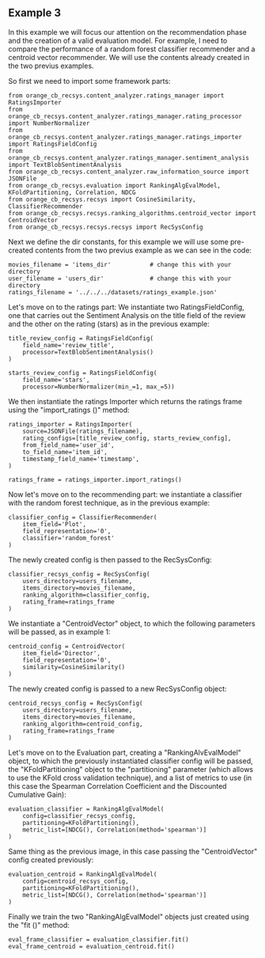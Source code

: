 ## Example 3

In this example we will focus our attention on the recommendation phase and the creation of a valid evaluation model. For example, I need to compare the performance of a random forest classifier recommender and a centroid vector recommender. We will use the contents already created in the two previus examples.

So first we need to import some framework parts:

```
from orange_cb_recsys.content_analyzer.ratings_manager import RatingsImporter
from orange_cb_recsys.content_analyzer.ratings_manager.rating_processor import NumberNormalizer
from orange_cb_recsys.content_analyzer.ratings_manager.ratings_importer import RatingsFieldConfig
from orange_cb_recsys.content_analyzer.ratings_manager.sentiment_analysis import TextBlobSentimentAnalysis
from orange_cb_recsys.content_analyzer.raw_information_source import JSONFile
from orange_cb_recsys.evaluation import RankingAlgEvalModel, KFoldPartitioning, Correlation, NDCG
from orange_cb_recsys.recsys import CosineSimilarity, ClassifierRecommender
from orange_cb_recsys.recsys.ranking_algorithms.centroid_vector import CentroidVector
from orange_cb_recsys.recsys.recsys import RecSysConfig
```

Next we define the dir constants, for this example we will use some pre-created contents from the two previus example as we can see in the code:
```
movies_filename = 'items_dir'           # change this with your directory
user_filename = 'users_dir'             # change this with your directory
ratings_filename = '../../../datasets/ratings_example.json'

```

Let's move on to the ratings part: We instantiate two RatingsFieldConfig, one that carries out the Sentiment Analysis on the title field of the review and the other on the rating (stars) as in the previous example:

```
title_review_config = RatingsFieldConfig(
    field_name='review_title',
    processor=TextBlobSentimentAnalysis()
)

starts_review_config = RatingsFieldConfig(
    field_name='stars',
    processor=NumberNormalizer(min_=1, max_=5))
```

We then instantiate the ratings Importer which returns the ratings frame using the "import_ratings ()" method:

```
ratings_importer = RatingsImporter(
    source=JSONFile(ratings_filename),
    rating_configs=[title_review_config, starts_review_config],
    from_field_name='user_id',
    to_field_name='item_id',
    timestamp_field_name='timestamp',
)

ratings_frame = ratings_importer.import_ratings()
```

Now let's move on to the recommending part: we instantiate a classifier with the random forest technique, as in the previous example:

```
classifier_config = ClassifierRecommender(
    item_field='Plot',
    field_representation='0',
    classifier='random_forest'
)
```

The newly created config is then passed to the RecSysConfig:

```
classifier_recsys_config = RecSysConfig(
    users_directory=users_filename,
    items_directory=movies_filename,
    ranking_algorithm=classifier_config,
    rating_frame=ratings_frame
)
```

We instantiate a "CentroidVector" object, to which the following parameters will be passed, as in example 1:

```
centroid_config = CentroidVector(
    item_field='Director',
    field_representation='0',
    similarity=CosineSimilarity()
)
```

The newly created config is passed to a new RecSysConfig object:

```
centroid_recsys_config = RecSysConfig(
    users_directory=users_filename,
    items_directory=movies_filename,
    ranking_algorithm=centroid_config,
    rating_frame=ratings_frame
)
```

Let's move on to the Evaluation part, creating a "RankingAlvEvalModel" object, to which the previously instantiated classifier config will be passed, the "KFoldPartitioning" object to the "partitioning" parameter (which allows to use the KFold cross validation technique), and a list of metrics to use (in this case the Spearman Correlation Coefficient and the Discounted Cumulative Gain):

```
evaluation_classifier = RankingAlgEvalModel(
    config=classifier_recsys_config,
    partitioning=KFoldPartitioning(),
    metric_list=[NDCG(), Correlation(method='spearman')]
)
```

Same thing as the previous image, in this case passing the "CentroidVector" config created previously:

```
evaluation_centroid = RankingAlgEvalModel(
    config=centroid_recsys_config,
    partitioning=KFoldPartitioning(),
    metric_list=[NDCG(), Correlation(method='spearman')]
)
```

Finally we train the two "RankingAlgEvalModel" objects just created using the "fit ()" method:

```
eval_frame_classifier = evaluation_classifier.fit()
eval_frame_centroid = evaluation_centroid.fit()
```
